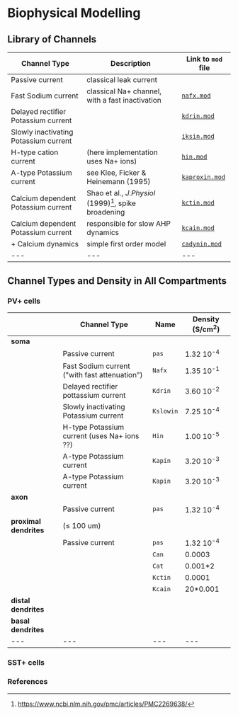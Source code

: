 # Biophysical Modelling

## Library of Channels

| **Channel Type**  |  **Description**  | **Link to `mod` file** |
| --- | --- | --- |
| Passive current                         | classical leak current                          |    |
| Fast Sodium current                     | classical Na+ channel, with a fast inactivation |  [`nafx.mod`](./mechanisms/nafx.mod)  |
| Delayed rectifier Potassium current     |                                                 |  [`kdrin.mod`](./mechanisms/kdrin.mod)  |
| Slowly inactivating Potassium current   |                                                 |  [`iksin.mod`](./mechanisms/iksin.mod)  |
| H-type cation current                   |       (here implementation uses Na+ ions)       |  [`hin.mod`](./mechanisms/hin.mod)  |
| A-type Potassium current                | see Klee, Ficker & Heinemann (1995)             |  [`kaproxin.mod`](./mechanisms/kaproxin.mod)  |
| Calcium dependent Potassium current     | Shao et al., *J.Physiol* (1999)[^S99], spike broadening  | [`kctin.mod`](./mechanisms/kctin.mod)  |
| Calcium dependent Potassium current     | responsible for slow AHP dynamics               |  [`kcain.mod`](./mechanisms/kcain.mod)  |
| + Calcium dynamics                      | simple first order model                        |  [`cadynin.mod`](./mechanisms/cadynin.mod)  |
| --- | --- | --- |

## Channel Types and Density in All Compartments

### PV+ cells

|     | **Channel Type**  |  **Name**  |  **Density** (S/cm<sup>2</sup>) |
| --- | --- | --- | --- |
| **soma** |     |     |     |
|          | Passive current                               | `pas` | 1.32 10<sup>-4</sup> |
|          | Fast Sodium current ("with fast attenuation") | `Nafx` | 1.35 10<sup>-1</sup> |
|          | Delayed rectifier pottassium current          | `Kdrin` | 3.60 10<sup>-2</sup>  |
|          | Slowly inactivating Potassium current         | `Kslowin` | 7.25 10<sup>-4</sup> |
|          | H-type Potassium current (uses Na+ ions ??)   | `Hin` | 1.00 10<sup>-5</sup> |
|          | A-type Potassium current                      | `Kapin` | 3.20 10<sup>-3</sup> |
|          | A-type Potassium current                      | `Kapin` | 3.20 10<sup>-3</sup> |
| **axon** |     |     |     |
|          | Passive current                               | `pas` | 1.32 10<sup>-4</sup> |
| **proximal dendrites** | ($\leq$ 100 um) |     |     |     |
|          | Passive current                               | `pas` | 1.32 10<sup>-4</sup> |
|          |                                               | `Can` | 0.0003 |
|          |                                               | `Cat` | 0.001*2 |
|          |                                               | `Kctin` | 0.0001 |
|          |                                               | `Kcain` | 20*0.001 |
| **distal dendrites** |     |     |     |
| **basal dendrites** |     |     |     |
| --- | --- | --- | --- |

### SST+ cells


### References

[^S99]: https://www.ncbi.nlm.nih.gov/pmc/articles/PMC2269638/
